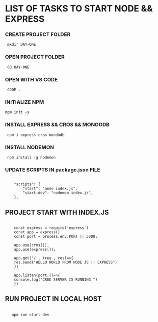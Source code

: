 # LIST OF TASKS TO START NODE && EXPRESS

### CREATE PROJECT FOLDER

<pre><code> mkdir DAY-ONE </code></pre>

### OPEN PROJECT FOLDER

<pre><code> CD DAY-ONE </code></pre>

### OPEN WITH VS CODE

<pre><code> CODE .</code></pre>

### INITIALIZE NPM

<pre><code>npm init -y</code></pre>

### INSTALL EXPRESS && CROS && MONGODB

<pre><code> npm i express cros mondodb</code></pre>

### INSTALL NODEMON

<pre><code> npm install -g nodemon </code></pre>

### UPDATE SCRIPTS IN package.json FILE

<pre><code> 
    "scripts": {
        "start": "node index.js", 
        "start-dev": "nodemon index.js",
    },
</code></pre>

## PROJECT START WITH INDEX.JS

<pre><code> 
    const express = require('express')
    const app = express()
    const port = process.env.PORT || 5000;

    app.use(cros());
    app.use(express());

    app.get('/', (req , res)=>{
    res.send("HELLO WORLD FROM NODE JS || EXPRESS")
    })

    app.listen(port,()=>{
    console.log("CRUD SERVER IS RUNNING ")
    })
</code></pre>

## RUN PROJECT IN LOCAL HOST

<pre><code> 
   npm run start-dev
</code></pre>
